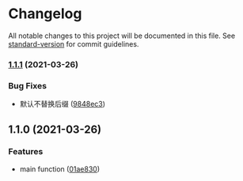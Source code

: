 # Changelog

All notable changes to this project will be documented in this file. See [standard-version](https://github.com/conventional-changelog/standard-version) for commit guidelines.

### [1.1.1](https://github.com/CryUshio/gulp-light-css/compare/v1.1.0...v1.1.1) (2021-03-26)


### Bug Fixes

* 默认不替换后缀 ([9848ec3](https://github.com/CryUshio/gulp-light-css/commit/9848ec39123c4fe4fbe8c734977f7d41a265fe29))

## 1.1.0 (2021-03-26)


### Features

* main function ([01ae830](https://github.com/CryUshio/gulp-light-css/commit/01ae83067167c53ce067fb828370d908321d507f))
